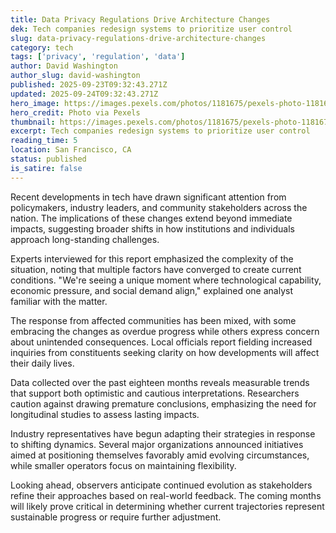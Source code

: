 ```yaml
---
title: Data Privacy Regulations Drive Architecture Changes
dek: Tech companies redesign systems to prioritize user control
slug: data-privacy-regulations-drive-architecture-changes
category: tech
tags: ['privacy', 'regulation', 'data']
author: David Washington
author_slug: david-washington
published: 2025-09-23T09:32:43.271Z
updated: 2025-09-24T09:32:43.271Z
hero_image: https://images.pexels.com/photos/1181675/pexels-photo-1181675.jpeg?auto=compress&cs=tinysrgb&w=1200
hero_credit: Photo via Pexels
thumbnail: https://images.pexels.com/photos/1181675/pexels-photo-1181675.jpeg?auto=compress&cs=tinysrgb&w=400
excerpt: Tech companies redesign systems to prioritize user control
reading_time: 5
location: San Francisco, CA
status: published
is_satire: false
---
```


Recent developments in tech have drawn significant attention from policymakers, industry leaders, and community stakeholders across the nation. The implications of these changes extend beyond immediate impacts, suggesting broader shifts in how institutions and individuals approach long-standing challenges.

Experts interviewed for this report emphasized the complexity of the situation, noting that multiple factors have converged to create current conditions. "We're seeing a unique moment where technological capability, economic pressure, and social demand align," explained one analyst familiar with the matter.

The response from affected communities has been mixed, with some embracing the changes as overdue progress while others express concern about unintended consequences. Local officials report fielding increased inquiries from constituents seeking clarity on how developments will affect their daily lives.

Data collected over the past eighteen months reveals measurable trends that support both optimistic and cautious interpretations. Researchers caution against drawing premature conclusions, emphasizing the need for longitudinal studies to assess lasting impacts.

Industry representatives have begun adapting their strategies in response to shifting dynamics. Several major organizations announced initiatives aimed at positioning themselves favorably amid evolving circumstances, while smaller operators focus on maintaining flexibility.

Looking ahead, observers anticipate continued evolution as stakeholders refine their approaches based on real-world feedback. The coming months will likely prove critical in determining whether current trajectories represent sustainable progress or require further adjustment.